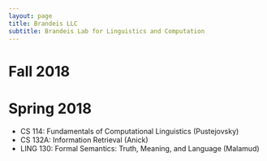 ```yaml
---
layout: page
title: Brandeis LLC
subtitle: Brandeis Lab for Linguistics and Computation
---
```


# Fall 2018 

# Spring 2018 
* CS 114: Fundamentals of Computational Linguistics (Pustejovsky)
* CS 132A: Information Retrieval (Anick)
* LING 130: Formal Semantics: Truth, Meaning, and Language (Malamud)


